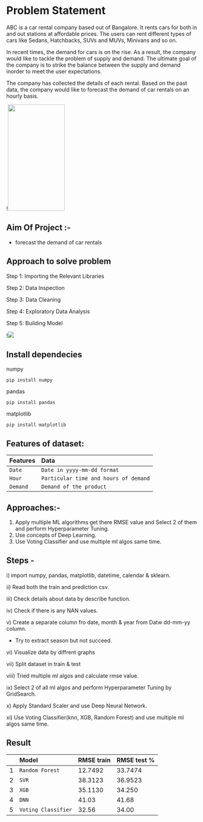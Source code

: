 
# Problem Statement

ABC is a car rental company based out of Bangalore. It rents cars for both in and out stations at affordable prices. The users can rent different types of cars like Sedans, Hatchbacks, SUVs and MUVs, Minivans and so on.

In recent times, the demand for cars is on the rise. As a result, the company would like to tackle the problem of supply and demand. The ultimate goal of the company is to strike the balance between the supply and demand inorder to meet the user expectations.

The company has collected the details of each rental. Based on the past data, the company would like to forecast the demand of car rentals on an hourly basis.

!<img src=https://cdn1.vectorstock.com/i/1000x1000/86/00/logo-for-car-rental-and-sales-vector-25468600.jpg  width="150" height="280">


## Aim Of Project :-

- forecast the demand of car rentals



## Approach to solve problem 
Step 1: Importing the Relevant Libraries

Step 2: Data Inspection

Step 3: Data Cleaning

Step 4: Exploratory Data Analysis

Step 5: Building Model



!<img src=https://www.favouriteblog.com/wp-content/uploads/2017/07/Machine-Learning-Process.png >


## Install dependecies
numpy 
```
pip install numpy
```
pandas
```
pip install pandas
```
matplotlib
```
pip install matplotlib
```

## Features of dataset:

| Features | Data |
| :-------- |:-------- |
| `Date` | `Date in yyyy-mm-dd format` |
| `Hour` | `Particular time and hours of demand` |
| `Demand` | `Demand of the product` |

## Approaches:-
1. Apply multiple ML algorithms get there RMSE value and Select 2 of them and perform Hyperparameter Tuning.
2. Use concepts of Deep Learning.
3. Use Voting Classifier and use multiple ml algos same time.

## Steps -
i) import  numpy,  pandas, matplotlib, datetime, calendar  & sklearn.

ii) Read both the train and prediction csv.

iii) Check details about data by describe function.

iv) Check if there is any NAN values.

v) Create a separate column fro date, month & year from Datw dd-mm-yy column. 
  - Try to extract season but not succeed.
  
vi) Visualize data by diffrent graphs

vii) Split dataset in train & test

viii) Tried multiple ml algos and calculate rmse value.

ix) Select 2 of all ml algos and perform Hyperparameter Tuning by GridSearch.

x) Apply Standard Scaler and use Deep Neural Network.

xi) Use Voting Classifier(knn, XGB, Random Forest) and use multiple ml algos same time.



## Result

|    |**Model** | **RMSE train**    | **RMSE test %**             |
| :- | :-------- | :------- | :------------------------- |
| 1| `Random Forest` | 12.7492 |  	33.7474 |
| 2|`SVR` | 38.3123 |  36.9523 |
| 3|`XGB` | 35.1130 |  	34.250 |
| 4 |`DNN` |  	41.03 | 41.68|
| 5 |`Voting Classifier` |  	32.56 | 34.00|






